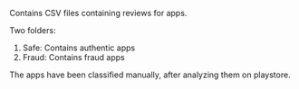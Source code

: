 Contains CSV files containing reviews for apps.

Two folders:
1. Safe: Contains authentic apps
2. Fraud: Contains fraud apps

The apps have been classified manually, after analyzing them on playstore.
